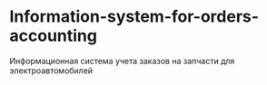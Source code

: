 # Information-system-for-orders-accounting
Информационная система учета заказов на запчасти для электроавтомобилей
